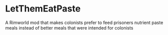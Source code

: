 # LetThemEatPaste
A Rimworld mod that makes colonists prefer to feed prisoners nutrient paste meals instead of better meals that were intended for colonists
